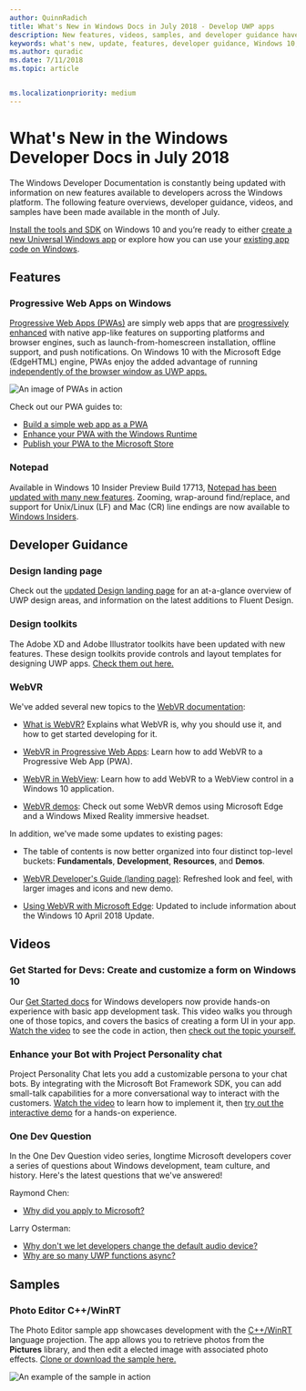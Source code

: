```yaml
---
author: QuinnRadich
title: What's New in Windows Docs in July 2018 - Develop UWP apps
description: New features, videos, samples, and developer guidance have been added to the Windows 10 developer documentation for July 2018.
keywords: what's new, update, features, developer guidance, Windows 10, july
ms.author: quradic
ms.date: 7/11/2018
ms.topic: article


ms.localizationpriority: medium
---
```


# What's New in the Windows Developer Docs in July 2018

The Windows Developer Documentation is constantly being updated with information on new features available to developers across the Windows platform. The following feature overviews, developer guidance, videos, and samples have been made available in the month of July.

[Install the tools and SDK](http://go.microsoft.com/fwlink/?LinkId=821431) on Windows 10 and you’re ready to either [create a new Universal Windows app](../get-started/create-uwp-apps.md) or explore how you can use your [existing app code on Windows](../porting/index.md).

## Features

### Progressive Web Apps on Windows

[Progressive Web Apps (PWAs)](https://developer.microsoft.com/windows/pwa) are simply web apps that are [progressively enhanced](https://wikipedia.org/wiki/Progressive_enhancement) with native app-like features on supporting platforms and browser engines, such as launch-from-homescreen installation, offline support, and push notifications. On Windows 10 with the Microsoft Edge (EdgeHTML) engine, PWAs enjoy the added advantage of running [independently of the browser window as UWP apps.](https://docs.microsoft.com/microsoft-edge/progressive-web-apps/windows-features)

![An image of PWAs in action](images/progressive-web-apps.jpg)

Check out our PWA guides to:

* [Build a simple web app as a PWA](https://docs.microsoft.com/microsoft-edge/progressive-web-apps/get-started)
* [Enhance your PWA with the Windows Runtime](https://docs.microsoft.com/microsoft-edge/progressive-web-apps/windows-features)
* [Publish your PWA to the Microsoft Store](https://docs.microsoft.com/microsoft-edge/progressive-web-apps/microsoft-store)

### Notepad

Available in Windows 10 Insider Preview Build 17713, [Notepad has been updated with many new features](http://aka.ms/ant-man). Zooming, wrap-around find/replace, and support for Unix/Linux (LF) and Mac (CR) line endings are now available to [Windows Insiders](https://insider.windows.com/). 

## Developer Guidance

### Design landing page

Check out the [updated Design landing page](https://developer.microsoft.com/windows/apps/design) for an at-a-glance overview of UWP design areas, and information on the latest additions to Fluent Design.

### Design toolkits

The Adobe XD and Adobe Illustrator toolkits have been updated with new features. These design toolkits provide controls and layout templates for designing UWP apps. [Check them out here.](../design/downloads/index.md)

### WebVR

We've added several new topics to the [WebVR documentation](https://docs.microsoft.com/microsoft-edge/webvr/
):

* [What is WebVR?](https://docs.microsoft.com/microsoft-edge/webvr/what-is-webvr
) Explains what WebVR is, why you should use it, and how to get started developing for it.

* [WebVR in Progressive Web Apps](https://docs.microsoft.com/microsoft-edge/webvr/webvr-in-pwas): Learn how to add WebVR to a Progressive Web App (PWA).

* [WebVR in WebView](https://docs.microsoft.com/microsoft-edge/webvr/webvr-in-webview): Learn how to add WebVR to a WebView control in a Windows 10 application.

* [WebVR demos](https://docs.microsoft.com/microsoft-edge/webvr/demos): Check out some WebVR demos using Microsoft Edge and a Windows Mixed Reality immersive headset.

In addition, we've made some updates to existing pages:

* The table of contents is now better organized into four distinct top-level buckets: **Fundamentals**, **Development**, **Resources**, and **Demos**.

* [WebVR Developer's Guide (landing page)](https://docs.microsoft.com/microsoft-edge/webvr/): Refreshed look and feel, with larger images and icons and new demo.

* [Using WebVR with Microsoft Edge](https://docs.microsoft.com/microsoft-edge/webvr/webvr-with-edge): Updated to include information about the Windows 10 April 2018 Update.

## Videos

### Get Started for Devs: Create and customize a form on Windows 10

Our [Get Started docs](../get-started/index.md) for Windows developers now provide hands-on experience with basic app development task. This video walks you through one of those topics, and covers the basics of creating a form UI in your app. [Watch the video](https://www.youtube.com/watch?v=AgngKzq4hKI&feature=youtu.be) to see the code in action, then [check out the topic yourself.](http://aka.ms/CreateForms)

### Enhance your Bot with Project Personality chat

Project Personality Chat lets you add a customizable persona to your chat bots. By integrating with the Microsoft Bot Framework SDK, you can add small-talk capabilities for a more conversational way to interact with the customers. [Watch the video](https://www.youtube.com/watch?v=5C_uD8g2QKg&feature=youtu.be) to learn how to implement it, then [try out the interactive demo](http://aka.ms/PersonalityChat) for a hands-on experience.

### One Dev Question

In the One Dev Question video series, longtime Microsoft developers cover a series of questions about Windows development, team culture, and history. Here's the latest questions that we've answered!

Raymond Chen:

* [Why did you apply to Microsoft?](https://www.youtube.com/watch?v=oL8ymamkEMU&feature=youtu.be)

Larry Osterman:

* [Why don't we let developers change the default audio device?](https://www.youtube.com/watch?v=6aNUoVfbnmg&feature=youtu.be)
* [Why are so many UWP functions async?](https://www.youtube.com/watch?v=5M724QIy1Mk&feature=youtu.be)

## Samples

### Photo Editor C++/WinRT

The Photo Editor sample app showcases development with the [C++/WinRT](../cpp-and-winrt-apis/intro-to-using-cpp-with-winrt.md) language projection. The app allows you to retrieve photos from the **Pictures** library, and then edit a elected image with associated photo effects. [Clone or download the sample here.](https://github.com/Microsoft/Windows-appsample-photo-editor)

![An example of the sample in action](images/photo-editor-banner.png)

